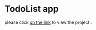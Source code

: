 # TodoList app
please click [on the link](https://bardyavahydy.github.io/todosList-Project-/) to view the project .